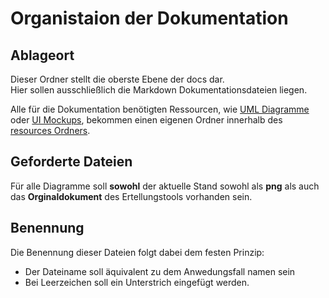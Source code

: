 # Organistaion der Dokumentation

## Ablageort

Dieser Ordner stellt die oberste Ebene der docs dar.  
Hier sollen ausschließlich die Markdown Dokumentationsdateien liegen.

Alle für die Dokumentation benötigten Ressourcen, wie [UML Diagramme](https://github.com/Christian-2003/CrInGE/tree/master/docs/resources/UML) oder [UI Mockups](https://github.com/Christian-2003/CrInGE/tree/master/docs/resources/UI%20Mockup), bekommen einen eigenen Ordner innerhalb des [resources Ordners](https://github.com/Christian-2003/CrInGE/tree/master/docs/resources).

## Geforderte Dateien

Für alle Diagramme soll **sowohl** der aktuelle Stand sowohl als **png** als auch das **Orginaldokument** des Ertellungstools vorhanden sein.

## Benennung

Die Benennung dieser Dateien folgt dabei dem festen Prinzip:  

- Der Dateiname soll äquivalent zu dem Anwedungsfall namen sein
- Bei Leerzeichen soll ein Unterstrich eingefügt werden.
